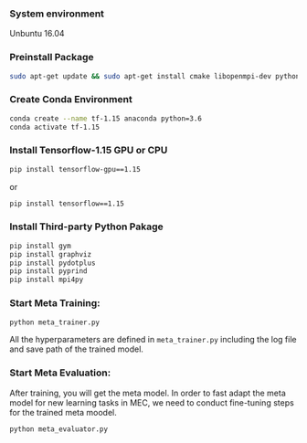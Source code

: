 ### System environment
Unbuntu 16.04

### Preinstall Package

```bash 
sudo apt-get update && sudo apt-get install cmake libopenmpi-dev python3-dev zlib1g-dev
```

### Create Conda Environment
```bash 
conda create --name tf-1.15 anaconda python=3.6
conda activate tf-1.15
```

### Install Tensorflow-1.15 GPU or CPU
```bash 
pip install tensorflow-gpu==1.15
```

or
```bash
pip install tensorflow==1.15
```

### Install Third-party Python Pakage
```bash
pip install gym
pip install graphviz
pip install pydotplus
pip install pyprind
pip install mpi4py
```
### Start Meta Training:
```bash
python meta_trainer.py
```
All the hyperparameters are defined in `meta_trainer.py` including the log file and save path of the trained model.

### Start Meta Evaluation:
After training, you will get the meta model. In order to fast adapt the meta model for new learning tasks in MEC, we need to conduct fine-tuning steps for the trained meta moodel.

```bash
python meta_evaluator.py
```